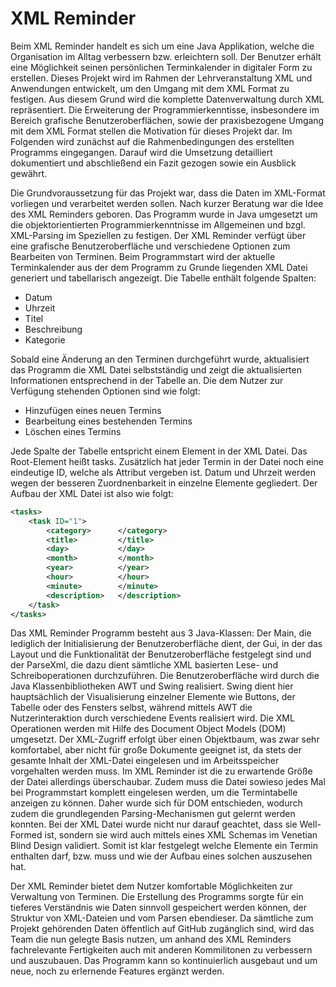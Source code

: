 XML Reminder
===========

Beim XML Reminder handelt es sich um eine Java Applikation, welche die Organisation im Alltag verbessern bzw. erleichtern soll. Der Benutzer erhält eine Möglichkeit seinen persönlichen Terminkalender in digitaler Form zu erstellen. 
Dieses Projekt wird im Rahmen der Lehrveranstaltung XML und Anwendungen entwickelt, um den Umgang mit dem XML Format zu festigen. Aus diesem Grund wird die komplette Datenverwaltung durch XML repräsentiert.
Die Erweiterung der Programmierkenntisse, insbesondere im Bereich grafische Benutzeroberflächen, sowie der praxisbezogene Umgang mit dem XML Format stellen die Motivation für dieses Projekt dar.
Im Folgenden wird zunächst auf die Rahmenbedingungen des erstellten Programms eingegangen. Darauf wird die Umsetzung detailliert dokumentiert und abschließend ein Fazit gezogen sowie ein Ausblick gewährt.


Die Grundvoraussetzung für das Projekt war, dass die Daten im XML-Format vorliegen und verarbeitet werden sollen. Nach kurzer Beratung war die Idee des XML Reminders geboren. Das Programm wurde in Java umgesetzt um die objektorientierten Programmierkenntnisse im Allgemeinen und bzgl. XML-Parsing im Speziellen zu festigen.
Der XML Reminder verfügt über eine grafische Benutzeroberfläche und verschiedene Optionen zum Bearbeiten von Terminen. Beim Programmstart wird der aktuelle Terminkalender aus der dem Programm zu Grunde liegenden XML Datei generiert und tabellarisch angezeigt. Die Tabelle enthält folgende Spalten:

-	Datum
-	Uhrzeit
-	Titel
-	Beschreibung
-	Kategorie

Sobald eine Änderung an den Terminen durchgeführt wurde, aktualisiert das Programm die XML Datei selbstständig und zeigt die aktualisierten Informationen entsprechend in der Tabelle an. Die dem Nutzer zur Verfügung stehenden Optionen sind wie folgt:

-	Hinzufügen eines neuen Termins
-	Bearbeitung eines bestehenden Termins
-	Löschen eines Termins

Jede Spalte der Tabelle entspricht einem Element in der XML Datei. Das Root-Element heißt tasks. Zusätzlich hat jeder Termin in der Datei noch eine eindeutige ID, welche als Attribut vergeben ist. Datum und Uhrzeit werden wegen der besseren Zuordnenbarkeit in einzelne Elemente gegliedert. Der Aufbau der XML Datei ist also wie folgt:

```xml
<tasks>
	<task ID="1">
		<category>		</category>
		<title>			</title>
		<day>			</day>
		<month>			</month>
		<year>			</year>
		<hour>			</hour>
		<minute>		</minute>
		<description>	</description>
	</task>
</tasks>
```

Das XML Reminder Programm besteht aus 3 Java-Klassen: Der Main, die lediglich der Initialisierung der Benutzeroberfläche dient, der Gui, in der das Layout und die Funktionalität der Benutzeroberfläche festgelegt sind und der ParseXml, die dazu dient sämtliche XML basierten Lese- und Schreiboperationen durchzuführen.
Die Benutzeroberfläche wird durch die Java Klassenbibliotheken AWT und Swing realisiert. Swing dient hier hauptsächlich der Visualisierung einzelner Elemente wie Buttons, der Tabelle oder des Fensters selbst, während mittels AWT die Nutzerinteraktion durch verschiedene Events realisiert wird.
Die XML Operationen werden mit Hilfe des Document Object Models (DOM) umgesetzt. Der XML-Zugriff erfolgt über einen Objektbaum, was zwar sehr komfortabel, aber nicht für große Dokumente geeignet ist, da stets der gesamte Inhalt der XML-Datei eingelesen und im Arbeitsspeicher vorgehalten werden muss. Im XML Reminder ist die zu erwartende Größe der Datei allerdings überschaubar. Zudem muss die Datei sowieso jedes Mal bei Programmstart komplett eingelesen werden, um die Termintabelle anzeigen zu können. Daher wurde sich für DOM entschieden, wodurch zudem die grundlegenden Parsing-Mechanismen gut gelernt werden konnten.
Bei der XML Datei wurde nicht nur darauf geachtet, dass sie Well-Formed ist, sondern sie wird auch mittels eines XML Schemas im Venetian Blind Design validiert. Somit ist klar festgelegt welche Elemente ein Termin enthalten darf, bzw. muss und wie der Aufbau eines solchen auszusehen hat. 


Der XML Reminder bietet dem Nutzer komfortable Möglichkeiten zur Verwaltung von Terminen. Die Erstellung des Programms sorgte für ein tieferes Verständnis wie Daten sinnvoll gespeichert werden können, der Struktur von XML-Dateien und vom Parsen ebendieser.
Da sämtliche zum Projekt gehörenden Daten öffentlich auf GitHub zugänglich sind, wird das Team die nun gelegte Basis nutzen, um anhand des XML Reminders fachrelevante Fertigkeiten auch mit anderen Kommilitonen zu verbessern und auszubauen. Das Programm kann so kontinuierlich ausgebaut und um neue, noch zu erlernende Features ergänzt werden.
